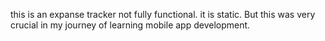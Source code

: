 this is an expanse tracker not fully functional. it is static. But this was very crucial in my journey of learning mobile app development. 